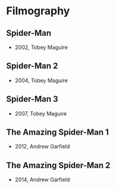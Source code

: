 # Filmography

## Spider-Man

- 2002, Tobey Maguire

## Spider-Man 2

- 2004, Tobey Maguire

## Spider-Man 3

- 2007, Tobey Maguire

## The Amazing Spider-Man 1

- 2012, Andrew Garfield

## The Amazing Spider-Man 2

- 2014, Andrew Garfield
